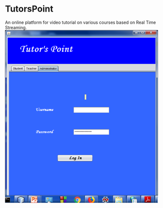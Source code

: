 # TutorsPoint
An online platform for video tutorial on various courses based on Real Time Streaming.
![Admin Login](/Screenshots/AdminLogin.png)
